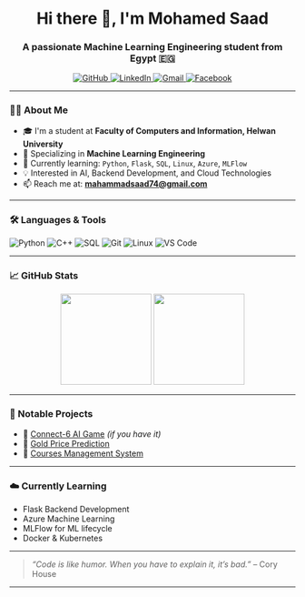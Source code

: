 <h1 align="center">Hi there 👋, I'm Mohamed Saad</h1>
<h3 align="center">A passionate Machine Learning Engineering student from Egypt 🇪🇬</h3>

<p align="center">
  <a href="https://github.com/mohamed-code342" target="_blank">
    <img src="https://img.shields.io/badge/GitHub-100000?style=for-the-badge&logo=github&logoColor=white" alt="GitHub"/>
  </a>
  <a href="http://www.linkedin.com/in/mahammad-saad-725825290" target="_blank">
    <img src="https://img.shields.io/badge/LinkedIn-0072b1?style=for-the-badge&logo=linkedin&logoColor=white" alt="LinkedIn"/>
  </a>
  <a href="mailto:mahammadsaad74@gmail.com">
    <img src="https://img.shields.io/badge/Gmail-D14836?style=for-the-badge&logo=gmail&logoColor=white" alt="Gmail"/>
  </a>
  <a href="https://www.facebook.com/share/1DvxcGsUAW/?mibextid=wwXIfr" target="_blank">
    <img src="https://img.shields.io/badge/Facebook-1877F2?style=for-the-badge&logo=facebook&logoColor=white" alt="Facebook"/>
  </a>
</p>

---

### 👨‍💻 About Me
- 🎓 I'm a student at **Faculty of Computers and Information, Helwan University**
- 🤖 Specializing in **Machine Learning Engineering**
- 🌱 Currently learning: `Python`, `Flask`, `SQL`, `Linux`, `Azure`, `MLFlow`
- 💡 Interested in AI, Backend Development, and Cloud Technologies
- 📫 Reach me at: **mahammadsaad74@gmail.com**

---

### 🛠️ Languages & Tools

![Python](https://img.shields.io/badge/-Python-3776AB?style=flat&logo=python&logoColor=white)
![C++](https://img.shields.io/badge/-C++-00599C?style=flat&logo=c%2B%2B&logoColor=white)
![SQL](https://img.shields.io/badge/-SQL-4479A1?style=flat&logo=postgresql&logoColor=white)
![Git](https://img.shields.io/badge/-Git-F05032?style=flat&logo=git&logoColor=white)
![Linux](https://img.shields.io/badge/-Linux-FCC624?style=flat&logo=linux&logoColor=black)
![VS Code](https://img.shields.io/badge/-VSCode-007ACC?style=flat&logo=visual-studio-code&logoColor=white)

---

### 📈 GitHub Stats

<p align="center">
  <img src="https://github-readme-stats.vercel.app/api?username=mohamed-code342&show_icons=true&theme=github_dark" height="160" />
  <img src="https://github-readme-stats.vercel.app/api/top-langs/?username=mohamed-code342&layout=compact&theme=github_dark" height="160" />
</p>

---

### 📂 Notable Projects

- 🔗 [Connect-6 AI Game](https://github.com/mohamed-code342/connect-6) *(if you have it)*
- 🔗 [Gold Price Prediction](https://github.com/mohamed-code342/gold-price-prediction)
- 🔗 [Courses Management System](https://github.com/mohamed-code342/courses-management)

---

### ☁️ Currently Learning

- Flask Backend Development  
- Azure Machine Learning  
- MLFlow for ML lifecycle  
- Docker & Kubernetes  

---

> *“Code is like humor. When you have to explain it, it’s bad.”* – Cory House

---

